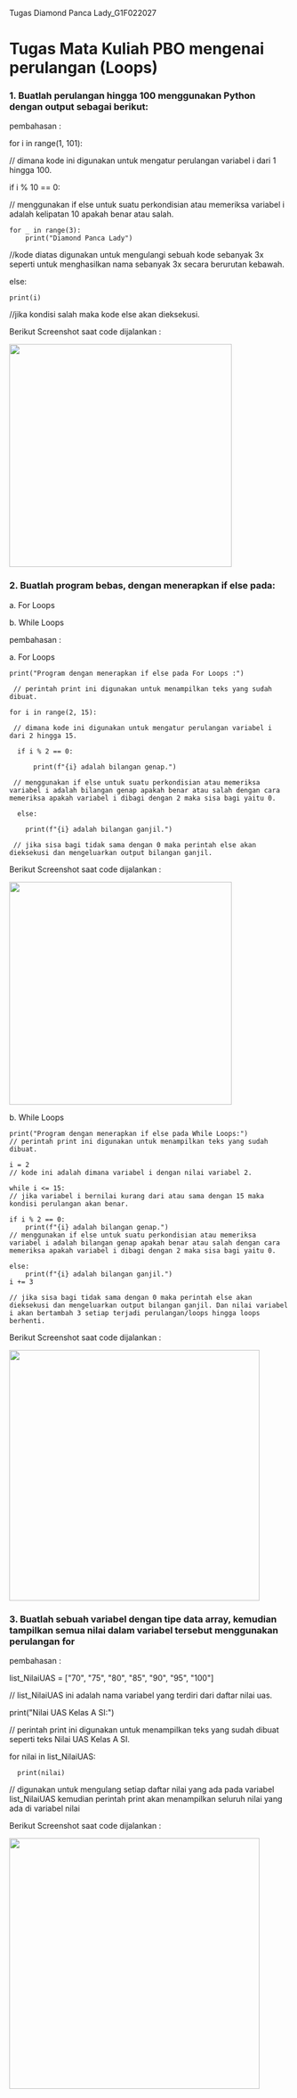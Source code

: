 Tugas Diamond Panca Lady_G1F022027
# Tugas Mata Kuliah PBO mengenai perulangan (Loops)
### 1. Buatlah perulangan hingga 100 menggunakan Python dengan output sebagai berikut:
 pembahasan :

for i in range(1, 101):

// dimana kode ini digunakan untuk mengatur perulangan variabel i dari 1 hingga 100.

if i % 10 == 0:

// menggunakan if else untuk suatu perkondisian atau memeriksa variabel i adalah kelipatan 10 apakah benar atau salah.

    for _ in range(3):
        print("Diamond Panca Lady")
//kode diatas digunakan untuk mengulangi sebuah kode sebanyak 3x seperti untuk menghasilkan nama sebanyak 3x secara berurutan kebawah.

else:

    print(i)
    
//jika kondisi salah maka kode else akan dieksekusi. 

Berikut Screenshot saat code dijalankan :

<img src="https://github.com/DiamondPL-1102/Diamond-Panca-Lady_027/assets/149948656/1662ae45-0880-4664-a70b-4e7121848c9f" width="400">

### 2. Buatlah program bebas, dengan menerapkan if else pada:
   
   a. For Loops
   
   b. While Loops

 pembahasan :

   a. For Loops
  
    print("Program dengan menerapkan if else pada For Loops :")
   
     // perintah print ini digunakan untuk menampilkan teks yang sudah dibuat.
 
    for i in range(2, 15):
   
     // dimana kode ini digunakan untuk mengatur perulangan variabel i dari 2 hingga 15.

      if i % 2 == 0:
   
          print(f"{i} adalah bilangan genap.")
   
     // menggunakan if else untuk suatu perkondisian atau memeriksa variabel i adalah bilangan genap apakah benar atau salah dengan cara memeriksa apakah variabel i dibagi dengan 2 maka sisa bagi yaitu 0.
 
      else:
   
        print(f"{i} adalah bilangan ganjil.")
   
     // jika sisa bagi tidak sama dengan 0 maka perintah else akan dieksekusi dan mengeluarkan output bilangan ganjil.

Berikut Screenshot saat code dijalankan :

<img src="https://github.com/DiamondPL-1102/Diamond-Panca-Lady_027/assets/149948656/e045d9c0-a64e-4551-9354-a29f418ab487" width="400">

  b. While Loops
    
    print("Program dengan menerapkan if else pada While Loops:")
    // perintah print ini digunakan untuk menampilkan teks yang sudah dibuat.
   
    i = 2
    // kode ini adalah dimana variabel i dengan nilai variabel 2.
 
    while i <= 15:
    // jika variabel i bernilai kurang dari atau sama dengan 15 maka kondisi perulangan akan benar.
 
    if i % 2 == 0:
        print(f"{i} adalah bilangan genap.")
    // menggunakan if else untuk suatu perkondisian atau memeriksa variabel i adalah bilangan genap apakah benar atau salah dengan cara memeriksa apakah variabel i dibagi dengan 2 maka sisa bagi yaitu 0.
 
    else:
        print(f"{i} adalah bilangan ganjil.")
    i += 3
    
    // jika sisa bagi tidak sama dengan 0 maka perintah else akan dieksekusi dan mengeluarkan output bilangan ganjil. Dan nilai variabel i akan bertambah 3 setiap terjadi perulangan/loops hingga loops berhenti.

Berikut Screenshot saat code dijalankan :

<img src="https://github.com/DiamondPL-1102/Diamond-Panca-Lady_027/assets/149948656/6abace77-8067-4e5f-827c-61d7e6a65802" width="450">

### 3. Buatlah sebuah variabel dengan tipe data array, kemudian tampilkan semua nilai dalam variabel tersebut menggunakan perulangan for
   
   pembahasan :

   list_NilaiUAS = ["70", "75", "80", "85", "90", "95", "100"]

   // list_NilaiUAS ini adalah nama variabel yang terdiri dari daftar nilai uas.

   print("Nilai UAS Kelas A SI:")

   // perintah print ini digunakan untuk menampilkan teks yang sudah dibuat seperti teks Nilai UAS Kelas A SI.

   for nilai in list_NilaiUAS:

      print(nilai)
   
   // digunakan untuk mengulang setiap daftar nilai yang ada pada variabel list_NilaiUAS kemudian perintah print akan menampilkan seluruh nilai yang ada di variabel nilai

  Berikut Screenshot saat code dijalankan :
  
<img src="https://github.com/DiamondPL-1102/Diamond-Panca-Lady_027/assets/149948656/a36f924c-554e-48b2-8e79-b4afd7ed859c" width="450">

